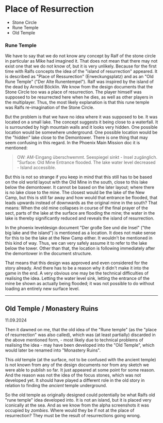 # Place of Resurrection

* Stone Circle
* Rune Temple
* Old Temple



### Rune Temple

We have to say that we do not know any concept by Ralf of the stone circle in particular as Mike had imagined it. That does not mean that there may not exist one that we do not know of, but it is very unlikely. Because for the first time with Ralfs concepts the idea of the "island of resurrection" appeared. It is described as "Place of Ressurection" (Erweckungsplatz) and as an "Old Rune Temple" ("Der Alte Runentempel"). Ralf was inspired by the island of the dead by Arnold Böcklin. We know from the design documents that the Stone Circle too was a place of resurrection. The player himself was supposed to be resurrected here when he dies, as well as other players in the multiplayer. Thus, the most likely explanation is that this rune temple was Ralfs re-imagination of the Stone Circle. 

But the problem is that we have no idea where it was supposed to be. It was located on a small lake. The concept suggests it being close to a waterfall. It is surrounded by high mountain walls and it looks very hidden. One possible location would be somewhere underground. One possible location would be the "hidden" lake close to the Demontower. There is one thing that may seem confusing in this regard. In the Phoenix Main Mission doc it is mentioned:

> OW: AM-Eingang überschwemmt. Seespiegel sinkt - Insel zugänglich.
> "Surface: Old Mine Entrance flooded. The lake water level decreased - Island accessible. 

But this is not so strange if you keep in mind that this still has to be based on the old world layout with the Old Mine in the south, close to this lake below the demontower. It cannot be based on the later layout; where there is no lake close to the mine. The closest would be the lake of the New Camp, but this is still far away and how would that entrance be flooded, that leads upwards instead of downwards as the original mine in the south? That means: When the old mine collapses in course of the final prayer of the sect, parts of the lake at the surface are flooding the mine; the water in the lake is thereby significantly reduced and reveals the island of resurrection. 

In the phoenix leveldesign document "Der große See und die Insel" ("the big lake and the island") is mentioned as a location. It does not make sense for this to be the lake at the New Camp either. It wouldn't be mentioned in this kind of way. Thus, we can very safely assume it to refer to the lake below the tower. Other than that, the location is following immediately after the demontower in the document structure. 

That means that this design was approved and even considered for the story already. And there has to be a reason why it didn't make it into the game in the end. A very obvious one may be the technical difficulties of realising the idea. Letting the water level sink, letting the entrance of the mine be shown as actually being flooded; it was not possible to do without loading an entirely new surface level. 

---

## Old Temple / Monastery Ruins

11.09.2024

Then it dawned on me, that the old idea of the "Rune temple" (as the "place of resurrection" was also called), which was (at least partially) discarded in the above mentioned form, - most likely due to technical problems of realising the idea - may have been developed into the "Old Temple", which would later be renamed into "Monastery Ruins".

This *old* temple (at the surface, not to be confused with the ancient temple) is not known from any of the design documents nor from any sketch we were able to publish so far. It just appeared at some point for some reason. And the reason was not the idea of the focus stones, which was not developed yet. It should have played a different role in the old story in relation to finding the *ancient* temple underground.

So the old temple as originally designed could potentially be what Ralfs old "rune temple" idea developed into. It is not an island, but it is placed very iconically at the sea. And as we know from the alpha screenshots it was occupied by *zombies*. Where would they be if not at the place of resurrection? They must be the result of resurrections going wrong.


